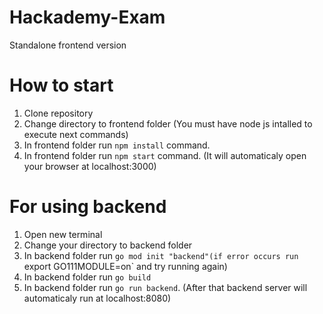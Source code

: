 # Hackademy-Exam

Standalone frontend version

# How to start

1. Clone repository
2. Change directory to frontend folder
   (You must have node js intalled to execute next commands)
3. In frontend folder run `npm install` command.
4. In frontend folder run `npm start` command. (It will automaticaly open your browser at localhost:3000)

# For using backend

1. Open new terminal
2. Change your directory to backend folder
3. In backend folder run `go mod init "backend"(if error occurs run `export GO111MODULE=on` and try running again)
4. In backend folder run `go build`
5. In backend folder run `go run backend`. (After that backend server will automaticaly run at localhost:8080)
